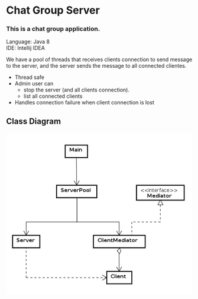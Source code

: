 <h1> Chat Group Server </h1>
<h3>This is a chat group application.</h3>

Language: Java 8<br>
IDE: Intellij IDEA

We have a pool of threads that receives clients connection to send message to the server, and the server sends the message to all connected clientes.

* Thread safe
* Admin user can 
  * stop the server (and all clients connection).
  * list all connected clients
* Handles connection failure when client connection is lost

<h2>Class Diagram</h2>

![alt tag](https://github.com/claudiomarpda/ChatGroupServer/blob/master/uml/class_diagram.png)
